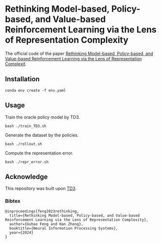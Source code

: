 # Rethinking Model-based, Policy-based, and Value-based Reinforcement Learning via the Lens of Representation Complexity

The official code of the paper [Rethinking Model-based, Policy-based, and Value-based Reinforcement Learning via the Lens of Representation Complexit](https://arxiv.org/abs/2312.17248).

## Installation

```
conda env create -f env.yaml  
```

## Usage

Train the oracle policy model by TD3.

```
bash ./train_TD3.sh 
```

Generate the dataset by the policies.

```
bash ./rollout.sh
```

Compute the representation error.

```
bash ./repr_error.sh
```

## Acknowledge

This repository was built upon [TD3](https://github.com/sfujim/TD3).

### Bibtex

```
@inproceedings{feng2023rethinking,
  title={Rethinking Model-based, Policy-based, and Value-based Reinforcement Learning via the Lens of Representation Complexity}, 
  author={Guhao Feng and Han Zhong},
  booktitle={Neural Information Processing Systems},
  year={2024}
}
```
